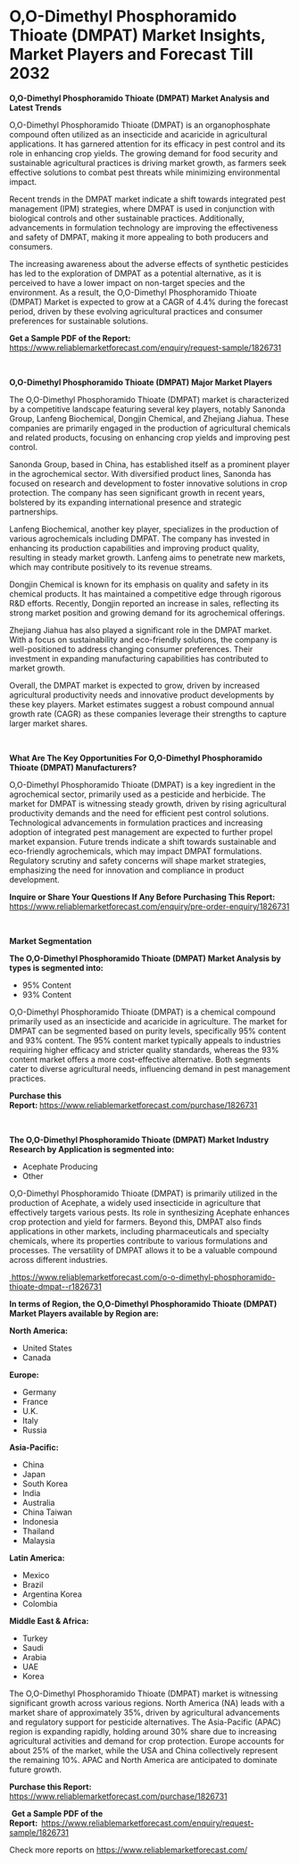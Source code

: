 <p><h1>O,O-Dimethyl Phosphoramido Thioate (DMPAT) Market Insights, Market Players and Forecast Till 2032</h1></p><p><strong>O,O-Dimethyl Phosphoramido Thioate (DMPAT) Market Analysis and Latest Trends</strong></p>
<p><p>O,O-Dimethyl Phosphoramido Thioate (DMPAT) is an organophosphate compound often utilized as an insecticide and acaricide in agricultural applications. It has garnered attention for its efficacy in pest control and its role in enhancing crop yields. The growing demand for food security and sustainable agricultural practices is driving market growth, as farmers seek effective solutions to combat pest threats while minimizing environmental impact.</p><p>Recent trends in the DMPAT market indicate a shift towards integrated pest management (IPM) strategies, where DMPAT is used in conjunction with biological controls and other sustainable practices. Additionally, advancements in formulation technology are improving the effectiveness and safety of DMPAT, making it more appealing to both producers and consumers.</p><p>The increasing awareness about the adverse effects of synthetic pesticides has led to the exploration of DMPAT as a potential alternative, as it is perceived to have a lower impact on non-target species and the environment. As a result, the O,O-Dimethyl Phosphoramido Thioate (DMPAT) Market is expected to grow at a CAGR of 4.4% during the forecast period, driven by these evolving agricultural practices and consumer preferences for sustainable solutions.</p></p>
<p><strong>Get a Sample PDF of the Report:&nbsp;</strong> <a href="https://www.reliablemarketforecast.com/enquiry/request-sample/1826731?utm_campaign=3538&utm_medium=2&utm_source=Github&utm_content=ia&utm_term=26032025&utm_id=oo-dimethyl-phosphoramido-thioate-dmpat">https://www.reliablemarketforecast.com/enquiry/request-sample/1826731</a></p>
<p>&nbsp;</p>
<p><strong>O,O-Dimethyl Phosphoramido Thioate (DMPAT) Major Market Players</strong></p>
<p><p>The O,O-Dimethyl Phosphoramido Thioate (DMPAT) market is characterized by a competitive landscape featuring several key players, notably Sanonda Group, Lanfeng Biochemical, Dongjin Chemical, and Zhejiang Jiahua. These companies are primarily engaged in the production of agricultural chemicals and related products, focusing on enhancing crop yields and improving pest control.</p><p>Sanonda Group, based in China, has established itself as a prominent player in the agrochemical sector. With diversified product lines, Sanonda has focused on research and development to foster innovative solutions in crop protection. The company has seen significant growth in recent years, bolstered by its expanding international presence and strategic partnerships.</p><p>Lanfeng Biochemical, another key player, specializes in the production of various agrochemicals including DMPAT. The company has invested in enhancing its production capabilities and improving product quality, resulting in steady market growth. Lanfeng aims to penetrate new markets, which may contribute positively to its revenue streams.</p><p>Dongjin Chemical is known for its emphasis on quality and safety in its chemical products. It has maintained a competitive edge through rigorous R&D efforts. Recently, Dongjin reported an increase in sales, reflecting its strong market position and growing demand for its agrochemical offerings.</p><p>Zhejiang Jiahua has also played a significant role in the DMPAT market. With a focus on sustainability and eco-friendly solutions, the company is well-positioned to address changing consumer preferences. Their investment in expanding manufacturing capabilities has contributed to market growth.</p><p>Overall, the DMPAT market is expected to grow, driven by increased agricultural productivity needs and innovative product developments by these key players. Market estimates suggest a robust compound annual growth rate (CAGR) as these companies leverage their strengths to capture larger market shares.</p></p>
<p>&nbsp;</p>
<p><strong>What Are The Key Opportunities For O,O-Dimethyl Phosphoramido Thioate (DMPAT) Manufacturers?</strong></p>
<p><p>O,O-Dimethyl Phosphoramido Thioate (DMPAT) is a key ingredient in the agrochemical sector, primarily used as a pesticide and herbicide. The market for DMPAT is witnessing steady growth, driven by rising agricultural productivity demands and the need for efficient pest control solutions. Technological advancements in formulation practices and increasing adoption of integrated pest management are expected to further propel market expansion. Future trends indicate a shift towards sustainable and eco-friendly agrochemicals, which may impact DMPAT formulations. Regulatory scrutiny and safety concerns will shape market strategies, emphasizing the need for innovation and compliance in product development.</p></p>
<p><strong>Inquire or Share Your Questions If Any Before Purchasing This Report:</strong> <a href="https://www.reliablemarketforecast.com/enquiry/pre-order-enquiry/1826731?utm_campaign=3538&utm_medium=2&utm_source=Github&utm_content=ia&utm_term=26032025&utm_id=oo-dimethyl-phosphoramido-thioate-dmpat">https://www.reliablemarketforecast.com/enquiry/pre-order-enquiry/1826731</a></p>
<p>&nbsp;</p>
<p><strong>Market Segmentation</strong></p>
<p><strong>The O,O-Dimethyl Phosphoramido Thioate (DMPAT) Market Analysis by types is segmented into:</strong></p>
<p><ul><li>95% Content</li><li>93% Content</li></ul></p>
<p><p>O,O-Dimethyl Phosphoramido Thioate (DMPAT) is a chemical compound primarily used as an insecticide and acaricide in agriculture. The market for DMPAT can be segmented based on purity levels, specifically 95% content and 93% content. The 95% content market typically appeals to industries requiring higher efficacy and stricter quality standards, whereas the 93% content market offers a more cost-effective alternative. Both segments cater to diverse agricultural needs, influencing demand in pest management practices.</p></p>
<p><strong>Purchase this Report:&nbsp;</strong><a href="https://www.reliablemarketforecast.com/purchase/1826731?utm_campaign=3538&utm_medium=2&utm_source=Github&utm_content=ia&utm_term=26032025&utm_id=oo-dimethyl-phosphoramido-thioate-dmpat">https://www.reliablemarketforecast.com/purchase/1826731</a></p>
<p>&nbsp;</p>
<p><strong>The O,O-Dimethyl Phosphoramido Thioate (DMPAT) Market Industry Research by Application is segmented into:</strong></p>
<p><ul><li>Acephate Producing</li><li>Other</li></ul></p>
<p><p>O,O-Dimethyl Phosphoramido Thioate (DMPAT) is primarily utilized in the production of Acephate, a widely used insecticide in agriculture that effectively targets various pests. Its role in synthesizing Acephate enhances crop protection and yield for farmers. Beyond this, DMPAT also finds applications in other markets, including pharmaceuticals and specialty chemicals, where its properties contribute to various formulations and processes. The versatility of DMPAT allows it to be a valuable compound across different industries.</p></p>
<p><a href="https://www.reliablemarketforecast.com/o-o-dimethyl-phosphoramido-thioate-dmpat--r1826731?utm_campaign=3538&utm_medium=2&utm_source=Github&utm_content=ia&utm_term=26032025&utm_id=oo-dimethyl-phosphoramido-thioate-dmpat">&nbsp;https://www.reliablemarketforecast.com/o-o-dimethyl-phosphoramido-thioate-dmpat--r1826731</a></p>
<p><strong>In terms of Region, the O,O-Dimethyl Phosphoramido Thioate (DMPAT) Market Players available by Region are:</strong></p>
<p>
    <p> <strong> North America: </strong>
        <ul>
            <li>United States</li>
            <li>Canada</li>
        </ul>
        </p> 
    <p> <strong> Europe: </strong>
        <ul>
            <li>Germany</li>
            <li>France</li>
            <li>U.K.</li>
            <li>Italy</li>
            <li>Russia</li>
        </ul>
        </p> 
    <p> <strong> Asia-Pacific: </strong>
        <ul>
            <li>China</li>
            <li>Japan</li>
            <li>South Korea</li>
            <li>India</li>
            <li>Australia</li>
            <li>China Taiwan</li>
            <li>Indonesia</li>
            <li>Thailand</li>
            <li>Malaysia</li>
        </ul>
        </p> 
    <p> <strong> Latin America: </strong>
        <ul>
            <li>Mexico</li>
            <li>Brazil</li>
            <li>Argentina Korea</li>
            <li>Colombia</li>
        </ul>
        </p> 
    <p> <strong> Middle East & Africa: </strong>
        <ul>
            <li>Turkey</li>
            <li>Saudi</li>
            <li>Arabia</li>
            <li>UAE</li>
            <li>Korea</li>
        </ul>
    </p>
    </p>
<p><p>The O,O-Dimethyl Phosphoramido Thioate (DMPAT) market is witnessing significant growth across various regions. North America (NA) leads with a market share of approximately 35%, driven by agricultural advancements and regulatory support for pesticide alternatives. The Asia-Pacific (APAC) region is expanding rapidly, holding around 30% share due to increasing agricultural activities and demand for crop protection. Europe accounts for about 25% of the market, while the USA and China collectively represent the remaining 10%. APAC and North America are anticipated to dominate future growth.</p></p>
<p><strong>Purchase this Report: </strong><a href="https://www.reliablemarketforecast.com/purchase/1826731?utm_campaign=3538&utm_medium=2&utm_source=Github&utm_content=ia&utm_term=26032025&utm_id=oo-dimethyl-phosphoramido-thioate-dmpat">https://www.reliablemarketforecast.com/purchase/1826731</a></p>
<p>&nbsp;<strong>Get a Sample PDF of the Report:&nbsp;&nbsp;</strong><a href="https://www.reliablemarketforecast.com/enquiry/request-sample/1826731?utm_campaign=3538&utm_medium=2&utm_source=Github&utm_content=ia&utm_term=26032025&utm_id=oo-dimethyl-phosphoramido-thioate-dmpat">https://www.reliablemarketforecast.com/enquiry/request-sample/1826731</a></p>
<p><strong></strong></p>
<p>Check more reports on <a href="https://www.reliablemarketforecast.com/?utm_campaign=3538&utm_medium=2&utm_source=Github&utm_content=ia&utm_term=26032025&utm_id=oo-dimethyl-phosphoramido-thioate-dmpat">https://www.reliablemarketforecast.com/</a></p>